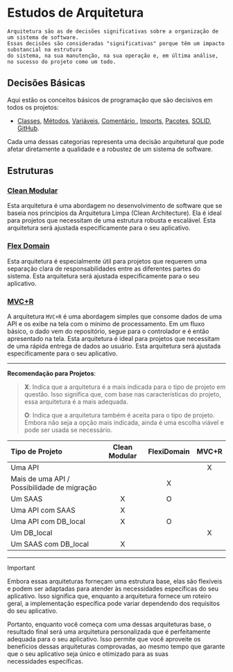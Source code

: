﻿# Estudos de Arquitetura

```
Arquitetura são as de decisões significativas sobre a organização de um sistema de software.
Essas decisões são consideradas "significativas" porque têm um impacto substancial na estrutura
do sistema, na sua manutenção, na sua operação e, em última análise, no sucesso do projeto como um todo.
```

## Decisões Básicas

Aqui estão os conceitos básicos de programação que são decisivos em todos os projetos:

- [Classes](basic/classes.md), [Métodos](basic/methods.md), [Variáveis](basic/variables.md), [Comentário ](basic/comments.md), [Imports](basic/Imports.md), [Pacotes](basic/packages.md), [SOLID](basic/solid.md), [GitHub](gitHub/gitHub.md).

Cada uma dessas categorias representa uma decisão arquitetural que pode afetar diretamente a qualidade e a robustez de um sistema de software.


## Estruturas

### [Clean Modular](architecture/clear_modular/clear_modular.md)

Esta arquitetura é uma abordagem no desenvolvimento de software que se baseia nos princípios da Arquitetura Limpa (Clean Architecture). Ela é ideal para projetos que necessitam de uma estrutura robusta e escalável. Esta arquitetura será ajustada especificamente para o seu aplicativo.

### [Flex Domain](architecture/flex_domain/flex_domain.md)

Esta arquitetura é especialmente útil para projetos que requerem uma separação clara de responsabilidades entre as diferentes partes do sistema. Esta arquitetura será ajustada especificamente para o seu aplicativo.

### [MVC+R](architecture/MVC+R/MVC+R.md)

A arquitetura ``MVC+R`` é uma abordagem simples que consome dados de uma API e os exibe na tela com o mínimo de processamento. Em um fluxo básico, o dado vem do repositório, segue para o controlador e é então apresentado na tela. Esta arquitetura é ideal para projetos que necessitam de uma rápida entrega de dados ao usuário. Esta arquitetura será ajustada especificamente para o seu aplicativo.

---

**Recomendação para Projetos**:
> **X**: Indica que a arquitetura é a mais indicada para o tipo de projeto em questão. Isso significa que, com base nas características do projeto, essa arquitetura é a mais adequada.
> 
> **O**: Indica que a arquitetura também é aceita para o tipo de projeto. Embora não seja a opção mais indicada, ainda é uma escolha viável e pode ser usada se necessário.

| Tipo de Projeto | Clean Modular | FlexiDomain | MVC+R |
|:----------------|:-------------:|:-----------:|:-----:|
| Uma API         |               |             |   X   |
| Mais de uma API / Possibilidade de migração |               |      X       |       |
| Um SAAS         |       X       |      O      |       |
| Uma API com SAAS|       X       |             |       |
| Uma API com DB_local |    X    |      O      |       |
| Um DB_local     |               |             |   X   |
| Um SAAS com DB_local |    X    |             |       |

---
> [!IMPORTANT]
> Embora essas arquiteturas forneçam uma estrutura base, elas são flexíveis e podem ser adaptadas para atender às necessidades específicas do seu aplicativo. Isso significa que, enquanto a arquitetura fornece um roteiro geral, a implementação específica pode variar dependendo dos requisitos do seu aplicativo.
>
> Portanto, enquanto você começa com uma dessas arquiteturas base, o resultado final será uma arquitetura personalizada que é perfeitamente adequada para o seu aplicativo. Isso permite que você aproveite os benefícios dessas arquiteturas comprovadas, ao mesmo tempo que garante que o seu aplicativo seja único e otimizado para as suas necessidades específicas.
